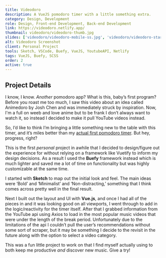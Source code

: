 ```yaml
---
title: Videodoro
description: A VueJS pomodoro timer with a little something extra. 
category: Design, Development
role: Design, Front-end Development, Back-end Development
link: https://videodoro.netlify.app/
thumbnail: videodoro/videodoro-thumb.jpg
slides: ['videodoro/videodoro-mobile-ss.jpg', 'videodoro/videodoro-start-dark.jpg', 'videodoro/videodoro-video-play.jpg', 'videodoro/videodoro-settings.jpg', 'videodoro/videodoro-start-light.jpg']
alt: Videodoro Screenshot
client: Personal Project
tools: Sketch, VSCode, Buefy, VueJS, YoutubeAPI, Netlify
tags: VueJS, Buefy, SCSS
order: 2
active: true
---
```


## Project Details

I know, I know. *Another* pomodoro app? What is this, baby’s first program? Before you roast me too much, I saw this video about an idea called Animedoro by Josh Chen and was immediately struck by inspiration. Now, I'm a full on weeb and love anime but to be frank I don’t always want to watch it, so instead I decided to make it pull YouTube videos instead.

So, I’d like to think I’m bringing a little something new to the table with this timer, and it’s miles better than my <a href="https://codepen.io/bubbowrap/details/epqJoq" rel="noopener noreferrer" target="_blank">actual first pomodoro timer</a>. But hey, progress, right?

This is the first *personal* project in awhile that I decided to design/figure out the experience for without relying on a framework like Vuetify to inform my design decisions. As a result I used the **Buefy** framework instead which is much lighter and saved me a lot of time on functionality but was highly customizable at the same time.

I started with **Sketch** to map out the initial look and feel. The main ideas were ‘Bold’ and ‘Minimalist’ and ‘Non-distracting,’ something that I think comes across pretty well in the final result.

Next I built out the layout and UI with **Vue.js**, and once I had all of the pieces in and it was looking good on all viewports, I went through to add in the logic/reactivity for the timer itself. After that I grabbed information from the YouTube api using Axios to load in the most popular music videos that were under the length of the break period. Unfortunately due to the limitations of the api I couldn’t pull the user’s recommendations without some sort of scraper, but it may be something I decide to the revisit in the future along with the option to select a video category.

This was a fun little project to work on that I find myself actually using to both keep me productive *and* discover new music. Give a try!